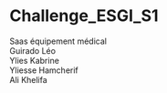 # Challenge_ESGI_S1
Saas équipement médical  
Guirado Léo  
Ylies Kabrine  
Yliesse Hamcherif  
Ali Khelifa  
